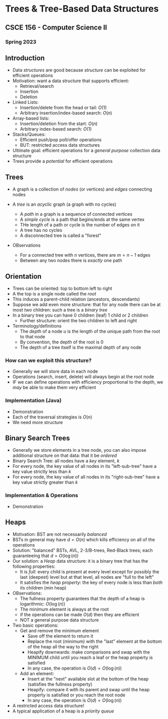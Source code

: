 
# Trees & Tree-Based Data Structures
## CSCE 156 - Computer Science II
### Spring 2023

## Introduction

* Data *structures* are good because *structure* can be exploited for efficient operations
* Motivation: want a data structure that supports efficient:
  * Retrieval/search
  * Insertion
  * Deletion
* Linked Lists:
  * Insertion/delete from the head or tail: $O(1)$
  * Arbitrary insertion/index-based search: $O(n)$
* Array-based lists:
  * Insertion/deletion from the start: $O(n)$
  * Arbitrary index-based search: $O(1)$
* Stacks/Queues:
  * Efficient push/pop poll/offer operations
  * BUT: restricted access data structures
* Ultimate goal: efficient operations for a *general purpose* collection data structure
* Trees provide a *potential* for efficient operations

## Trees

* A graph is a collection of *nodes* (or vertices) and *edges* connecting nodes
* A *tree* is an *acyclic* graph (a graph with no cycles)
  * A *path* in a graph is a sequence of connected vertices
  * A *simple cycle* is a path that begins/ends at the same vertex
  * THe length of a path or cycle is the number of edges on it
  * A tree has no cycles
  * A disconnected tree is called a "forest"

* OBservations
  * For a connected tree with $n$ vertices, there are $m = n-1$ edges
  * Between any two nodes there is *exactly* one path

## Orientation

* Trees can be oriented: top to bottom left to right
* A the top is a single node called the *root*
* This induces a parent-child relation (ancestors, descendants)
* Suppose we add even more structure: that for any node there can be at most *two* children: such a tree is a *binary tree*
* In a binary tree you can have 0 children (leaf) 1 child or 2 children
  * Further structure: orient the two children to left and right
* Terminology/definitions
  * The *depth* of a node $u$ is the length of the unique path from the root to that node
  * By convention, the depth of the root is 0
  * The depth of a tree itself is the maximal depth of any node

### How can we exploit this structure?

* Generally we will store data in each node
* Operations (search, insert, delete) will always begin at the root node
* IF we can define operations with efficiency proportional to the depth, we *may* be able to make them very efficient

### Implementation (Java)

* Demonstration
* Each of the traversal strategies is $O(n)$
* We need more structure

## Binary Search Trees

* Generally we store elements in a tree node, you can also impose additional structure on that data: that it be *ordered*
* Binary Search Tree: all nodes have a *key* element, $k$
* For every node, the key value of all nodes in its "left-sub-tree" have a key value strictly less than $k$
* For every node, the key value of all nodes in its "right-sub-tree" have a key value strictly greater than $k$

### Implementation & Operations

* Demonstration

## Heaps

* Motivation: BST are not necessarily *balanced*
* BSTs in general may have $d = O(n)$ which kills efficiency on all of the operations
* Solution: "balanced" BSTs, AVL, 2-3/B-trees, Red-Black trees; each guaranteeing that $d = O(\log(n))$
* Our solution: a *Heap* data structure: it is a binary tree that has the following properties:
  * It is *full*: every child is present at every level except for possibly the last (deepest) level but at that level, all nodes are "full to the left"
  * It satisfies the *heap property*: the key of every node is less than *both* its children (min heap)
* OBservations:
  * The fullness property guarantees that the depth of a heap is logarithmic: $O(\log{(n)})$
  * The minimum element is always at the root
  * if the operations can be made $O(d)$ then they are efficient
  * NOT a general purpose data structure
* Two basic operations:
  * Get and remove the minimum element
    * Save off the element to return it
    * Replace the root (minimum) with the "last" element at the bottom of the heap all the way to the right
    * Heapify downwards: make comparisons and swap with the MINIMUM child until you reach a leaf or the heap property is satisfied
    * In any case, the operation is $O(d) = O(\log{(n)})$
  * Add an element:
    * Insert at the "next" available slot at the bottom of the heap (satisfies the fullness property)
    * Heapify: compare it with its parent and swap until the heap property is satisfied or you reach the root node
    * In any case, the operation is $O(d) = O(\log{(n)})$
* A restricted access data structure!
* A typical application of a heap is a *priority queue*

```text















```
